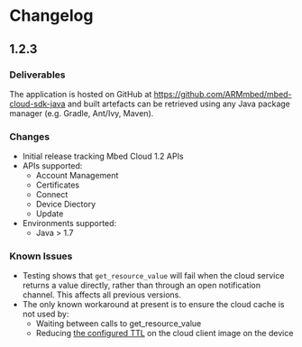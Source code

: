 # Changelog

## 1.2.3

### Deliverables
The application is hosted on GitHub at https://github.com/ARMmbed/mbed-cloud-sdk-java and built artefacts can be retrieved using any Java package manager (e.g. Gradle, Ant/Ivy, Maven).

### Changes
- Initial release tracking Mbed Cloud 1.2 APIs
- APIs supported:
  - Account Management
  - Certificates
  - Connect
  - Device Diectory
  - Update
- Environments supported:
  - Java > 1.7

### Known Issues
- Testing shows that `get_resource_value` will fail
when the cloud service returns a value directly, rather than
through an open notification channel. This affects all previous versions.
- The only known workaround at present is to ensure the cloud cache is not used by:
  - Waiting between calls to get_resource_value
  - Reducing [the configured TTL](https://cloud.mbed.com/docs/latest/collecting/handle-resources.html#working-with-the-server-cache) on the cloud client image on the device